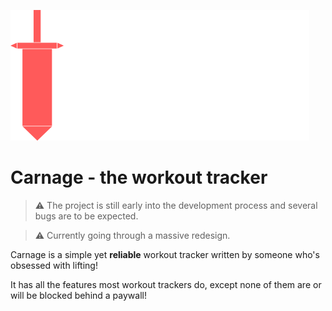 ![](/app/assets/images/logo-name.png)

# Carnage - the workout tracker
> :warning: The project is still early into the development process and several bugs are to be expected.

> :warning: Currently going through a massive redesign.

Carnage is a simple yet **reliable** workout tracker written by someone who's obsessed with lifting! 

It has all the features most workout trackers do, except none of them are or will be blocked behind a paywall! 

